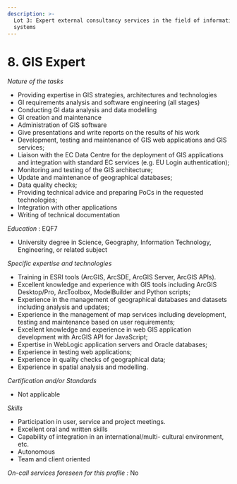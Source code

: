 ```yaml
---
description: >-
  Lot 3: Expert external consultancy services in the field of information
  systems
---
```


# 8. GIS Expert

_Nature of the tasks_

* Providing expertise in GIS strategies, architectures and technologies
* GI requirements analysis and software engineering (all stages)
* Conducting GI data analysis and data modelling
* GI creation and maintenance
* Administration of GIS software
* Give presentations and write reports on the results of his work
* Development, testing and maintenance of GIS web applications and GIS services;
* Liaison with the EC Data Centre for the deployment of GIS applications and integration with standard EC services (e.g. EU Login authentication);
* Monitoring and testing of the GIS architecture;
* Update and maintenance of geographical databases;
* Data quality checks;
* Providing technical advice and preparing PoCs in the requested technologies;
* Integration with other applications
* Writing of technical documentation

_Education_ : EQF7

* University degree in Science, Geography, Information Technology, Engineering, or related subject

_Specific expertise and technologies_

* Training in ESRI tools (ArcGIS, ArcSDE, ArcGIS Server, ArcGIS APIs).
* Excellent knowledge and experience with GIS tools including ArcGIS Desktop/Pro, ArcToolbox, ModelBuilder and Python scripts;
* Experience in the management of geographical databases and datasets including analysis and updates;
* Experience in the management of map services including development, testing and maintenance based on user requirements;
* Excellent knowledge and experience in web GIS application development with ArcGIS API for JavaScript;
* Expertise in WebLogic application servers and Oracle databases;
* Experience in testing web applications;
* Experience in quality checks of geographical data;
* Experience in spatial analysis and modelling.

_Certification and/or Standards_

* Not applicable

_Skills_

* Participation in user, service and project meetings.
* Excellent oral and written skills
* Capability of integration in an international/multi- cultural environment, etc.
* Autonomous
* Team and client oriented

_On-call services foreseen for this profile :_ No
